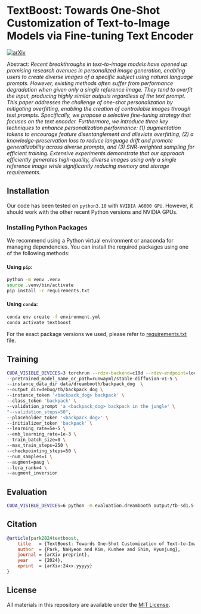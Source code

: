 # TextBoost: Towards One-Shot Customization of Text-to-Image Models via Fine-tuning Text Encoder

[![arXiv](https://img.shields.io/badge/arXiv-2107.12345-B31B1B.svg)](https://arxiv.org/abs/2107.12345)

Abstract: *Recent breakthroughs in text-to-image models have opened up promising research avenues in personalized image generation, enabling users to create diverse images of a specific subject using natural language prompts. However, existing methods often suffer from performance degradation when given only a single reference image. They tend to overfit the input, producing highly similar outputs regardless of the text prompt. This paper addresses the challenge of one-shot personalization by mitigating overfitting, enabling the creation of controllable images through text prompts. Specifically, we propose a selective fine-tuning strategy that focuses on the text encoder. Furthermore, we introduce three key techniques to enhance personalization performance: (1) augmentation tokens to encourage feature disentanglement and alleviate overfitting, (2) a knowledge-preservation loss to reduce language drift and promote generalizability across diverse prompts, and (3) SNR-weighted sampling for efficient training. Extensive experiments demonstrate that our approach efficiently generates high-quality, diverse images using only a single reference image while significantly reducing memory and storage requirements.*


## Installation

Our code has been tested on `python3.10` with `NVIDIA A6000 GPU`. However, it should work with the other recent Python versions and NVIDIA GPUs.

### Installing Python Packages

We recommend using a Python virtual environment or anaconda for managing dependencies. You can install the required packages using one of the following methods:

#### Using `pip`:
```bash
python -m venv .venv
source .venv/bin/activate
pip install -r requirements.txt
```

#### Using `conda`:

```bash
conda env create -f environment.yml
conda activate textboost
```

For the exact package versions we used, please refer to [requirements.txt](requirements.txt) file.



## Training

```bash
CUDA_VISIBLE_DEVICES=3 torchrun --rdzv-backend=c10d --rdzv-endpoint=localhost:0 --nproc-per-node=1 train_textboost.py \
--pretrained_model_name_or_path=runwayml/stable-diffusion-v1-5 \
--instance_data_dir data/dreambooth/backpack_dog  \
--output_dir=debug/tb/backpack_dog \
--instance_token '<backpack_dog> backpack' \
--class_token 'backpack' \
--validation_prompt 'a <backpack_dog> backpack in the jungle' \
"--validation_steps=50",
--placeholder_token '<backpack_dog>' \
--initializer_token 'backpack' \
--learning_rate=5e-5 \
--emb_learning_rate=1e-3 \
--train_batch_size=8 \
--max_train_steps=250 \
--checkpointing_steps=50 \
--num_samples=1 \
--augment=paug \
--lora_rank=4 \
--augment_inversion
```

## Evaluation

```bash
CUDA_VISIBLE_DEVICES=6 python -m evaluation.dreambooth output/tb-sd1.5-n1 --token-format '<INSTANCE>'
```

## Citation

```bibtex
@article{park2024textboost,
    title   = {TextBoost: Towards One-Shot Customization of Text-to-Image Models},
    author  = {Park, NaHyeon and Kim, Kunhee and Shim, Hyunjung},
    journal = {arXiv preprint},
    year    = {2024},
    eprint  = {arXiv:24xx.yyyyy}
}
```

## License

All materials in this repository are available under the [MIT License](LICENSE).
